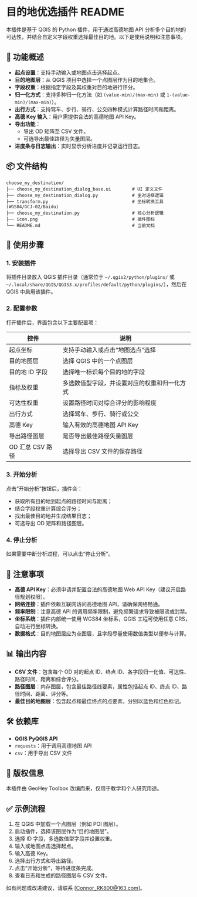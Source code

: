 # 目的地优选插件 README

本插件是基于 QGIS 的 Python 插件，用于通过高德地图 API 分析多个目的地的可达性，并结合自定义字段权重选择最佳目的地。以下是使用说明和注意事项。

## 🧩 功能概述

- **起点设置**：支持手动输入或地图点击选择起点。
- **目的地图层**：从 QGIS 项目中选择一个点图层作为目的地集合。
- **字段权重**：根据指定字段及其权重对目的地进行评分。
- **归一化方式**：支持多种归一化方法（如 `(value-min)/(max-min)` 或 `1-(value-min)/(max-min)`）。
- **出行方式**：支持驾车、步行、骑行、公交四种模式计算路径时间和距离。
- **高德 Key 输入**：用户需提供合法的高德地图 API Key。
- **导出功能**：
  - 导出 OD 矩阵至 CSV 文件。
  - 可选导出最佳路径为矢量图层。
- **进度条与日志输出**：实时显示分析进度并记录运行日志。

## 📦 文件结构

```
choose_my_destination/
├── choose_my_destination_dialog_base.ui        # UI 定义文件
├── choose_my_destination_dialog.py             # 主对话框逻辑
├── transform.py                                # 坐标转换工具 (WGS84/GCJ-02/Baidu)
├── choose_my_destination.py                    # 核心分析逻辑
├── icon.png                                    # 插件图标
└── README.md                                   # 当前文档
```

## 🔧 使用步骤

### 1. 安装插件

将插件目录放入 QGIS 插件目录（通常位于 `~/.qgis2/python/plugins/` 或 `~/.local/share/QGIS/QGIS3.x/profiles/default/python/plugins/`），然后在 QGIS 中启用该插件。

### 2. 配置参数

打开插件后，界面包含以下主要配置项：

| 控件 | 说明 |
|------|------|
| 起点坐标 | 支持手动输入或点击“地图选点”选择 |
| 目的地图层 | 选择 QGIS 中的一个点图层 |
| 目的地 ID 字段 | 选择唯一标识每个目的地的字段 |
| 指标及权重 | 多选数值型字段，并设置对应的权重和归一化方式 |
| 可达性权重 | 设置路径时间对综合评分的影响程度 |
| 出行方式 | 选择驾车、步行、骑行或公交 |
| 高德 Key | 输入有效的高德地图 API Key |
| 导出路径图层 | 是否导出最佳路径矢量图层 |
| OD 汇总 CSV 路径 | 选择导出 CSV 文件的保存路径 |

### 3. 开始分析

点击“开始分析”按钮后，插件会：

- 获取所有目的地到起点的路径时间与距离；
- 结合字段权重计算综合评分；
- 找出最佳目的地并生成结果日志；
- 可选导出 OD 矩阵和路径图层。

### 4. 停止分析

如果需要中断分析过程，可以点击“停止分析”。

## 📌 注意事项

- **高德 API Key**：必须申请并配置合法的高德地图 Web API Key（建议开启路径规划权限）。
- **网络连接**：插件依赖互联网访问高德地图 API，请确保网络畅通。
- **频率限制**：注意高德 API 的调用频率限制，避免频繁请求导致被限流或封禁。
- **坐标系统**：插件内部统一使用 WGS84 坐标系，QGIS 工程可使用任意 CRS，自动进行坐标转换。
- **数据格式**：目的地图层应为点图层，且字段尽量使用数值类型以便参与计算。

## 📊 输出内容

- **CSV 文件**：包含每个 OD 对的起点 ID、终点 ID、各字段归一化值、可达性、路径时间、距离和综合评分。
- **路径图层**：内存图层，包含最佳路径线要素，属性包括起点 ID、终点 ID、路径时间、距离、评分等。
- **最佳目的地图层**：包含起点和最佳终点的点要素，分别以蓝色和红色标记。

## 🛠️ 依赖库

- **QGIS PyQGIS API**
- `requests`：用于调用高德地图 API
- `csv`：用于导出 CSV 文件

## 📄 版权信息

本插件由 GeoHey Toolbox 改编而来，仅用于教学和个人研究用途。

## ✅ 示例流程

1. 在 QGIS 中加载一个点图层（例如 POI 图层）。
2. 启动插件，选择该图层作为“目的地图层”。
3. 选择 ID 字段，多选数值型字段并设置权重。
4. 输入或地图点击选择起点。
5. 输入高德 Key。
6. 选择出行方式和导出路径。
7. 点击“开始分析”，等待进度条完成。
8. 查看日志和生成的路径图层与 CSV 文件。

如有问题或改进建议，请联系 [Connor_RK800@163.com]。

